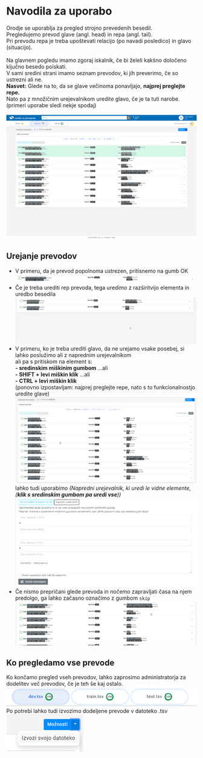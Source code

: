 # Navodila za uporabo
Orodje se uporablja za pregled strojno prevedenih besedil.<br>
Pregledujemo prevod glave (angl. head) in repa (angl. tail).<br>
Pri prevodu repa je treba upoštevati relacijo (po navadi posledico) in glavo (situacijo).
<br><br>
Na glavnem pogledu imamo zgoraj iskalnik, če bi želeli kakšno določeno ključno besedo poiskati.<br>
V sami sredini strani imamo seznam prevodov, ki jih preverimo, če so ustrezni ali ne.<br>
**Nasvet:** Glede na to, da se glave večinoma ponavljajo, __najprej preglejte repe.__<br>
Nato pa z množičnim urejevalnikom uredite glavo, če je ta tuti narobe. (primeri uporabe sledi nekje spodaj)<br>
<br>
![main view](../images/mainView.png)
## Urejanje prevodov
- V primeru, da je prevod popolnoma ustrezen, pritisnemo na gumb OK<br>
  ![main view](../images/okTranslation.gif)
- Če je treba urediti rep prevoda, tega uredimo z razširitvijo elementa in uredbo besedila
  ![main view](../images/editExample.gif)
- V primeru, ko je treba urediti glavo, da ne urejamo vsake posebej, si lahko poslužimo ali z naprednim urejevalnikom
  <br>ali pa s pritiskom na element s:<br>
  **- sredinskim miškinim gumbom** ...ali<br>
  **- SHIFT + levi miškin klik** ...ali<br>
  **- CTRL + levi miškin klik**<br>
  (ponovno izpostavljam: najprej preglejte repe, nato s to funkcionalnostjo uredite glave)
  ![main view](../images/editingMultipleHeads.gif)
  lahko tudi uporabimo _(Napredni urejevalnik, ki uredi le vidne elemente, (**klik s sredinskim gumbom pa uredi vse**))_<br>
  <img src="../images/napredniUrejevalnik.png" alt="a" width="700"/>
- Če nismo prepričani glede prevoda in nočemo zapravljati časa na njem predolgo, ga lahko začasno označimo z gumbom `skip`
  ![main view](../images/skipExample.gif)

## Ko pregledamo vse prevode
Ko končamo pregled vseh prevodov, lahko zaprosimo administratorja za dodelitev več prevodov, če je teh še kaj ostalo.<br>
![main view](../images/doneAll.png)
<br>Po potrebi lahko tudi izvozimo dodeljene prevode v datoteko .tsv
<br>
![main view](../images/export1.png)
